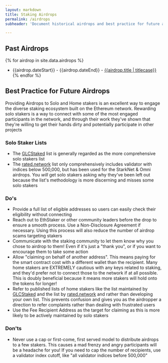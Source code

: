 ```yaml
---
layout: markdown
title: Staking Airdrops
permalink: /airdrops
subheader: 'Document historical airdrops and best practice for future airdrops'

---
```



## Past Airdrops

{% for airdrop in site.data.airdrops %}
  - {{airdrop.dateStart}} - {{airdrop.dateEnd}} - [{{airdrop.title | titlecase}}]({{airdrop.link}})
{% endfor %}


## Best Practice for Future Airdrops

Providing Airdrops to Solo and Home stakers is an excellent way to engage the diverse staking ecosystem built on the Ethereum network. Rewarding solo stakers is a way to connect with some of the most engaged participants in the network, and through their work they've shown that they're willing to get their hands dirty and potentially participate in other projects


### Solo Staker Lists
- The [GLCStaked](https://github.com/GLCNI/ETH-Solo-Validator-Addresses) list is generally regarded as the more comprehensive solo stakers list
- The [rated.network](https://github.com/rated-network/solo-stakers/tree/main) list only comprehensively includes validator with indices below 500,000, but has been used for the StarkNet & Omni airdrops. You *will* get solo stakers asking why they've been left out because the list's methodology is more discerning and misses some solo stakers


### Do's

- Provide a full list of eligible addresses so users can easily check their eligibility without connecting
- Reach out to EthStaker or other community leaders before the drop to ensure a smooth process. Use a Non-Disclosure Agreement if necessary. Using this process will also reduce the number of airdrop scams targeting stakers
- Communicate with the staking community to let them know why you chose to airdrop to them! Even if it's just a "thank you", or if you want to encourage them to take some action
- Allow "claiming on behalf of another address". This means paying for the smart contract cost with a different wallet than the recipient. Many home stakers are EXTREMELY cautious with any keys related to staking, and they'd prefer not to connect those to the network if at all possible. This is doubly beneficial because it means more stakers will hold onto the tokens for longer!
- Refer to published lists of home stakers like the list maintained by [GLCStaked](https://github.com/GLCNI/ETH-Solo-Validator-Addresses) and the list by [rated.network](https://github.com/rated-network/solo-stakers/tree/main) and rather than developing your own list. This prevents confusion and gives you as the airdropper a direction to refer complaints rather than dealing with frustrated users
- Use the Fee Recipient Address as the target for claiming as this is more likely to be actively maintained by solo stakers 

 
### Don'ts

- Never use a cap or first-come, first served model to distribute airdrops to a few stakers. This causes a mad frenzy and angry participants will be a headache for you! If you need to cap the number of recipients, use a validator index cutoff, like "all validator indices before 500,000"
